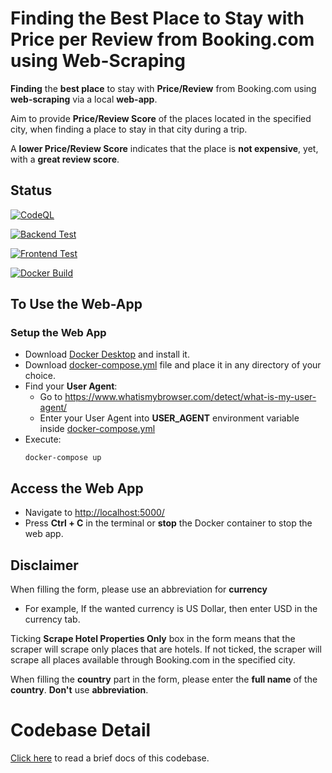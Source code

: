 # Finding the Best Place to Stay with Price per Review from Booking.com using Web-Scraping
**Finding** the **best place** to stay with **Price/Review** from Booking.com using **web-scraping** via a local **web-app**.

Aim to provide **Price/Review Score** of the places located in the specified city,
when finding a place to stay in that city during a trip.  

A **lower Price/Review Score** indicates that the place is **not expensive**, yet, with a **great review score**.   

## Status
[![CodeQL](https://github.com/sakan811/Find-the-Best-Place-to-Stay-with-Price-per-Review/actions/workflows/codeql.yml/badge.svg)](https://github.com/sakan811/Find-the-Best-Place-to-Stay-with-Price-per-Review/actions/workflows/codeql.yml)  

[![Backend Test](https://github.com/sakan811/Find-the-Best-Place-to-Stay-with-Price-per-Review/actions/workflows/backend-test.yml/badge.svg)](https://github.com/sakan811/Find-the-Best-Place-to-Stay-with-Price-per-Review/actions/workflows/backend-test.yml)

[![Frontend Test](https://github.com/sakan811/Find-the-Best-Place-to-Stay-with-Price-per-Review/actions/workflows/frontend-test.yml/badge.svg)](https://github.com/sakan811/Find-the-Best-Place-to-Stay-with-Price-per-Review/actions/workflows/frontend-test.yml)

[![Docker Build](https://github.com/sakan811/Find-the-Best-Place-to-Stay-with-Price-per-Review/actions/workflows/docker-build.yml/badge.svg)](https://github.com/sakan811/Find-the-Best-Place-to-Stay-with-Price-per-Review/actions/workflows/docker-build.yml)

## To Use the Web-App
### Setup the Web App
- Download [Docker Desktop](https://www.docker.com/products/docker-desktop) and install it.
- Download [docker-compose.yml](docker-compose.yml) file and place it in any directory of your choice.
- Find your **User Agent**:
  - Go to https://www.whatismybrowser.com/detect/what-is-my-user-agent/
  - Enter your User Agent into **USER_AGENT** environment variable inside [docker-compose.yml](docker-compose.yml)
- Execute:
  ```
  docker-compose up
  ```
  
## Access the Web App
- Navigate to [http://localhost:5000/](http://localhost:5000/)
- Press **Ctrl + C** in the terminal or **stop** the Docker container to stop the web app.

## Disclaimer
When filling the form, please use an abbreviation for **currency**
- For example, If the wanted currency is US Dollar, then enter USD in the currency tab.

Ticking **Scrape Hotel Properties Only** box in the form means that the scraper will scrape only places that are hotels.
If not ticked, the scraper will scrape all places available through Booking.com in the specified city.

When filling the **country** part in the form, please enter the **full name** of the **country**.
**Don't** use **abbreviation**.
# Codebase Detail
[Click here](docs/DOCS.md) to read a brief docs of this codebase.